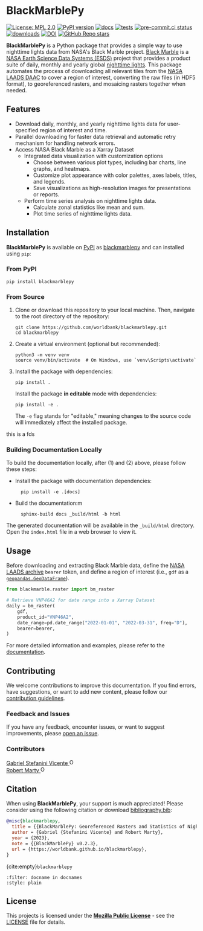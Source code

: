 # BlackMarblePy

[![License: MPL 2.0](https://img.shields.io/badge/License-MPL_2.0-brightgreen.svg)](https://opensource.org/licenses/MPL-2.0)
[![PyPI version](https://badge.fury.io/py/blackmarblepy.svg)](https://badge.fury.io/py/blackmarblepy)
[![docs](https://github.com/worldbank/blackmarblepy/actions/workflows/gh-pages.yml/badge.svg)](https://github.com/worldbank/blackmarblepy/actions/workflows/gh-pages.yml)
[![tests](https://github.com/worldbank/blackmarblepy/actions/workflows/tests.yml/badge.svg)](https://github.com/worldbank/blackmarblepy/actions/workflows/tests.yml)
[![pre-commit.ci status](https://results.pre-commit.ci/badge/github/worldbank/blackmarblepy/main.svg)](https://results.pre-commit.ci/latest/github/worldbank/blackmarblepy/main)
[![downloads](https://static.pepy.tech/badge/blackmarblepy/month)](https://pepy.tech/project/blackmarblepy)
[![DOI](https://zenodo.org/badge/DOI/10.5281/zenodo.10667907.svg)](https://zenodo.org/doi/10.5281/zenodo.10667907)
[![GitHub Repo stars](https://img.shields.io/github/stars/worldbank/blackmarblepy)](https://github.com/worldbank/blackmarblepy)

**BlackMarblePy** is a Python package that provides a simple way to use nighttime lights data from NASA's Black Marble project. [Black Marble](https://blackmarble.gsfc.nasa.gov) is a [NASA Earth Science Data Systems (ESDS)](https://www.earthdata.nasa.gov) project that provides a product suite of daily, monthly and yearly global [nighttime lights](https://www.earthdata.nasa.gov/learn/backgrounders/nighttime-lights). This package automates the process of downloading all relevant tiles from the [NASA LAADS DAAC](https://www.earthdata.nasa.gov/eosdis/daacs/laads) to cover a region of interest, converting the raw files (in HDF5 format), to georeferenced rasters, and mosaicing rasters together when needed.

## Features

- Download daily, monthly, and yearly nighttime lights data for user-specified region of interest and time.
- Parallel downloading for faster data retrieval and automatic retry mechanism for handling network errors.
- Access NASA Black Marble as a Xarray Dataset
  - Integrated data visualization with customization options
    - Choose between various plot types, including bar charts, line graphs, and heatmaps.
    - Customize plot appearance with color palettes, axes labels, titles, and legends.
    - Save visualizations as high-resolution images for presentations or reports.
  - Perform time series analysis on nighttime lights data.
    - Calculate zonal statistics like mean and sum.
    - Plot time series of nighttime lights data.

## Installation

**BlackMarblePy** is available on [PyPI](https://pypi.org) as [blackmarblepy](https://pypi.org/project/blackmarblepy) and can installed using `pip`:

### From PyPI

```shell
pip install blackmarblepy
```

### From Source

1. Clone or download this repository to your local machine. Then, navigate to the root directory of the repository:

    ```shell
    git clone https://github.com/worldbank/blackmarblepy.git
    cd blackmarblepy
    ```

2. Create a virtual environment (optional but recommended):

    ```shell
    python3 -m venv venv
    source venv/bin/activate  # On Windows, use `venv\Scripts\activate`
    ```

3. Install the package with dependencies:

    ```shell
    pip install .
    ```

    Install the package **in editable** mode with dependencies:

    ```shell
    pip install -e .
    ```

    The `-e` flag stands for "editable," meaning changes to the source code will immediately affect the installed package.

this is a fds

### Building Documentation Locally

To build the documentation locally, after (1) and (2) above, please follow these steps:

- Install the package with documentation dependencies:

  ```shell
    pip install -e .[docs]
  ```

- Build the documentation:m

  ```shell
    sphinx-build docs _build/html -b html
  ```

The generated documentation will be available in the `_build/html` directory. Open the `index.html` file in a web browser to view it.

## Usage

Before downloading and extracting Black Marble data, define the [NASA LAADS archive](https://ladsweb.modaps.eosdis.nasa.gov/archive/allData/5000/VNP46A3/) `bearer` token, and define a region of interest (i.e., `gdf` as a [`geopandas.GeoDataFrame`](https://geopandas.org/en/stable/docs/reference/api/geopandas.GeoDataFrame.html)).

```python
from blackmarble.raster import bm_raster

# Retrieve VNP46A2 for date range into a Xarray Dataset
daily = bm_raster(
    gdf,
    product_id="VNP46A2",
    date_range=pd.date_range("2022-01-01", "2022-03-31", freq="D"),
    bearer=bearer,
)
```

For more detailed information and examples, please refer to the [documentation](https://worldbank.github.io/blackmarblepy/examples/blackmarblepy.html).

## Contributing

We welcome contributions to improve this documentation. If you find errors, have suggestions, or want to add new content, please follow our [contribution guidelines](CONTRIBUTING.md).

### Feedback and Issues

If you have any feedback, encounter issues, or want to suggest improvements, please [open an issue](https://github.com/worldbank/blackmarblepy/issues).

### Contributors

<a href="https://orcid.org/0000-0001-6530-3780">
Gabriel Stefanini Vicente
<img alt="ORCID logo" src="https://info.orcid.org/wp-content/uploads/2019/11/orcid_16x16.png" width="16" height="16" />
</a>
<br>
<a href="https://orcid.org/0000-0002-3164-3813">
Robert Marty
<img alt="ORCID logo" src="https://info.orcid.org/wp-content/uploads/2019/11/orcid_16x16.png" width="16" height="16" />
</a>

## Citation

When using **BlackMarblePy**, your support is much appreciated! Please consider using the following citation or download [bibliography.bib](bibliography.bib):

```bibtex
@misc{blackmarblepy,
  title = {{BlackMarblePy: Georeferenced Rasters and Statistics of Nighttime Lights from NASA Black Marble}},
  author = {Gabriel {Stefanini Vicente} and Robert Marty},
  year = {2023},
  note = {{BlackMarblePy} v0.2.3},
  url = {https://worldbank.github.io/blackmarblepy},
}
```

{cite:empty}`blackmarblepy`

```{bibliography}
:filter: docname in docnames
:style: plain
```

## License

This projects is licensed under the [**Mozilla Public License**](https://opensource.org/license/mpl-2-0/) - see the [LICENSE](LICENSE) file for details.
